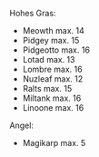 Hohes Gras:
- Meowth max. 14
- Pidgey max. 15
- Pidgeotto max. 16
- Lotad max. 13
- Lombre max. 16
- Nuzleaf max. 12
- Ralts max. 15
- Miltank max. 16
- Linoone max. 16

Angel:
- Magikarp max. 5
